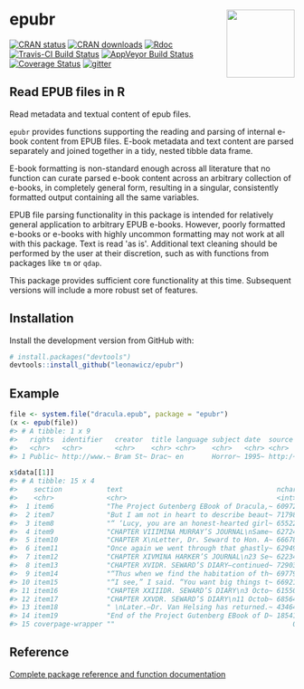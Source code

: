 
<!-- README.md is generated from README.Rmd. Please edit that file -->
epubr <img src="https://github.com/leonawicz/epubr/blob/master/data-raw/epubr.png?raw=true" style="margin-left:10px;margin-bottom:5px;" width="120" align="right">
==================================================================================================================================================================

[![CRAN status](http://www.r-pkg.org/badges/version/epubr)](https://cran.r-project.org/package=epubr) [![CRAN downloads](http://cranlogs.r-pkg.org/badges/grand-total/epubr)](https://cran.r-project.org/package=epubr) [![Rdoc](http://www.rdocumentation.org/badges/version/epubr)](http://www.rdocumentation.org/packages/epubr) [![Travis-CI Build Status](https://travis-ci.org/leonawicz/epubr.svg?branch=master)](https://travis-ci.org/leonawicz/epubr) [![AppVeyor Build Status](https://ci.appveyor.com/api/projects/status/github/leonawicz/epubr?branch=master&svg=true)](https://ci.appveyor.com/project/leonawicz/epubr) [![Coverage Status](https://img.shields.io/codecov/c/github/leonawicz/epubr/master.svg)](https://codecov.io/github/leonawicz/epubr?branch=master) [![gitter](https://img.shields.io/badge/GITTER-join%20chat-green.svg)](https://gitter.im/leonawicz/epubr)

Read EPUB files in R
--------------------

Read metadata and textual content of epub files.

`epubr` provides functions supporting the reading and parsing of internal e-book content from EPUB files. E-book metadata and text content are parsed separately and joined together in a tidy, nested tibble data frame.

E-book formatting is non-standard enough across all literature that no function can curate parsed e-book content across an arbitrary collection of e-books, in completely general form, resulting in a singular, consistently formatted output containing all the same variables.

EPUB file parsing functionality in this package is intended for relatively general application to arbitrary EPUB e-books. However, poorly formatted e-books or e-books with highly uncommon formatting may not work at all with this package. Text is read 'as is'. Additional text cleaning should be performed by the user at their discretion, such as with functions from packages like `tm` or `qdap`.

This package provides sufficient core functionality at this time. Subsequent versions will include a more robust set of features.

Installation
------------

Install the development version from GitHub with:

``` r
# install.packages("devtools")
devtools::install_github("leonawicz/epubr")
```

Example
-------

``` r
file <- system.file("dracula.epub", package = "epubr")
(x <- epub(file))
#> # A tibble: 1 x 9
#>   rights  identifier   creator  title language subject date  source  data 
#>   <chr>   <chr>        <chr>    <chr> <chr>    <chr>   <chr> <chr>   <lis>
#> 1 Public~ http://www.~ Bram St~ Drac~ en       Horror~ 1995~ http:/~ <tib~

x$data[[1]]
#> # A tibble: 15 x 4
#>    section           text                                      nchar nword
#>    <chr>             <chr>                                     <int> <int>
#>  1 item6             "The Project Gutenberg EBook of Dracula,~ 60972 11252
#>  2 item7             "But I am not in heart to describe beaut~ 71798 13740
#>  3 item8             "“ ‘Lucy, you are an honest-hearted girl~ 65522 12356
#>  4 item9             "CHAPTER VIIIMINA MURRAY’S JOURNAL\nSame~ 62724 12042
#>  5 item10            "CHAPTER X\nLetter, Dr. Seward to Hon. A~ 66678 12599
#>  6 item11            "Once again we went through that ghastly~ 62949 11919
#>  7 item12            "CHAPTER XIVMINA HARKER’S JOURNAL\n23 Se~ 62234 12003
#>  8 item13            "CHAPTER XVIDR. SEWARD’S DIARY—continued~ 72903 13812
#>  9 item14            "“Thus when we find the habitation of th~ 69779 13201
#> 10 item15            "“I see,” I said. “You want big things t~ 66921 12706
#> 11 item16            "CHAPTER XXIIIDR. SEWARD’S DIARY\n3 Octo~ 61550 11818
#> 12 item17            "CHAPTER XXVDR. SEWARD’S DIARY\n11 Octob~ 68564 12989
#> 13 item18            " \nLater.—Dr. Van Helsing has returned.~ 43464  8356
#> 14 item19            "End of the Project Gutenberg EBook of D~ 18541  2669
#> 15 coverpage-wrapper ""                                            0     0
```

Reference
---------

[Complete package reference and function documentation](https://leonawicz.github.io/epubr/)
